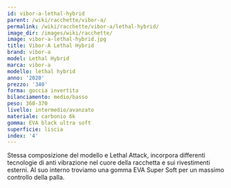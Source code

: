```yaml
---
id: vibor-a-lethal-hybrid
parent: /wiki/racchette/vibor-a/
permalink: /wiki/racchette/vibor-a/lethal-hybrid/
image_dir: /images/wiki/racchette/
image: vibor-a-lethal-hybrid.jpg
title: Vibor-A Lethal Hybrid
brand: vibor-a
model: Lethal Hybrid
marca: vibor-a
modello: lethal hybrid
anno: '2020'
prezzo: '340'
forma: goccia invertita
bilanciamento: medio/basso
peso: 360-370
livello: intermedio/avanzato
materiale: carbonio 6k
gomma: EVA black ultra soft
superficie: liscia
index: '4'
---
```

Stessa composizione del modello e Lethal Attack, incorpora differenti tecnologie di anti vibrazione nel cuore della racchetta e sui rivestimenti esterni. Al suo interno troviamo una gomma EVA Super Soft per un massimo controllo della palla.
